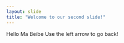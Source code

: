 ```yaml
---
layout: slide
title: "Welcome to our second slide!"
---
```

Hello Ma Beibe
Use the left arrow to go back!
